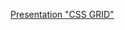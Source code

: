 <a href="https://yuliaenik.github.io/presentation/reveal.js-master/reveal.js-master/">Presentation "CSS GRID"</a>
